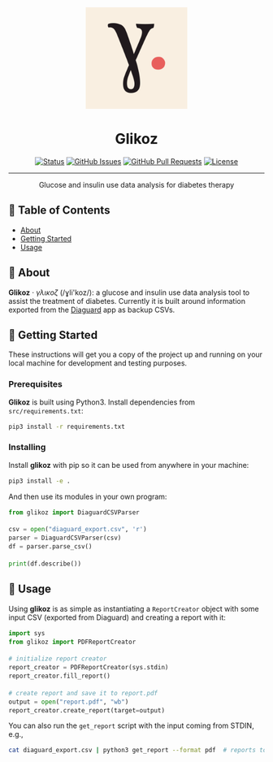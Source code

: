 <p align="center">
  <a href="" rel="noopener">
 <img width=200px height=200px src="img/glikoz_logo.png" alt="Glikoz logo"></a>
</p>

<h1 align="center">Glikoz</h1>

<div align="center">

  [![Status](https://img.shields.io/badge/status-active-success.svg)]() 
  [![GitHub Issues](https://img.shields.io/github/issues/almeidaraul/glikoz)](https://github.com/almeidaraul/glikoz/issues)
  [![GitHub Pull Requests](https://img.shields.io/github/issues-pr/almeidaraul/glikoz)](https://github.com/almeidaraul/glikoz/pulls)
  [![License](https://img.shields.io/badge/license-MIT-blue.svg)](/LICENSE)

</div>

---

<p align="center"> Glucose and insulin use data analysis for diabetes therapy
    <br> 
</p>

## 📝 Table of Contents
- [About](#about)
- [Getting Started](#getting_started)
- [Usage](#usage)

## 🧐 About <a name = "about"></a>
**Glikoz** · _γλικοζ_ (/ɣli'koz/): a glucose and insulin use data analysis tool to assist the treatment of diabetes. Currently it is built around information exported from the [Diaguard](https://github.com/Faltenreich/Diaguard) app as backup CSVs.

## 🏁 Getting Started <a name = "getting_started"></a>
These instructions will get you a copy of the project up and running on your local machine for development and testing purposes.

### Prerequisites
**Glikoz** is built using Python3. Install dependencies from `src/requirements.txt`:

```bash
pip3 install -r requirements.txt
```

### Installing
Install **glikoz** with pip so it can be used from anywhere in your machine:

```bash
pip3 install -e .
```

And then use its modules in your own program:
```python
from glikoz import DiaguardCSVParser

csv = open("diaguard_export.csv", 'r')
parser = DiaguardCSVParser(csv)
df = parser.parse_csv()

print(df.describe())
```

## 🎈 Usage <a name="usage"></a>
Using **glikoz** is as simple as instantiating a `ReportCreator` object with some input CSV (exported from Diaguard) and creating a report with it:

```python
import sys
from glikoz import PDFReportCreator

# initialize report creator
report_creator = PDFReportCreator(sys.stdin)
report_creator.fill_report()

# create report and save it to report.pdf
output = open("report.pdf", "wb")
report_creator.create_report(target=output)
```

You can also run the `get_report` script with the input coming from STDIN, e.g.,
```bash
cat diaguard_export.csv | python3 get_report --format pdf  # reports to output.pdf
```